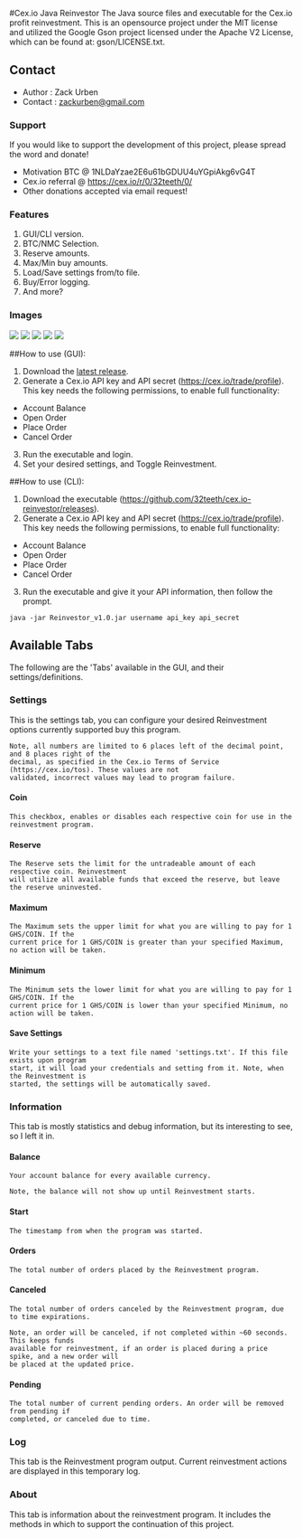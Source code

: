 #Cex.io Java Reinvestor
The Java source files and executable for the Cex.io profit reinvestment. This is an opensource project under
the MIT license and utilized the Google Gson project licensed under the Apache V2 License, which can be found
at: gson/LICENSE.txt.

## Contact
* Author    : Zack Urben
* Contact   : zackurben@gmail.com

### Support
If you would like to support the development of this project, please spread the word and donate!

* Motivation BTC    @ 1NLDaYzae2E6u61bGDUU4uYGpiAkg6vG4T
* Cex.io referral   @ https://cex.io/r/0/32teeth/0/
* Other donations accepted via email request!

### Features
1. GUI/CLI version.
2. BTC/NMC Selection.
3. Reserve amounts.
4. Max/Min buy amounts.
5. Load/Save settings from/to file.
6. Buy/Error logging.
7. And more?

### Images
![](https://raw2.github.com/zackurben/cex.io-reinvestor/master/screenshots/Login.png)
![](https://raw2.github.com/zackurben/cex.io-reinvestor/master/screenshots/Settings.png)
![](https://raw2.github.com/zackurben/cex.io-reinvestor/master/screenshots/Information.png)
![](https://raw2.github.com/zackurben/cex.io-reinvestor/master/screenshots/Log.png)
![](https://raw2.github.com/zackurben/cex.io-reinvestor/master/screenshots/About.png)

##How to use (GUI):
1. Download the [latest release](https://github.com/32teeth/cex.io-reinvestor/releases).
2. Generate a Cex.io API key and API secret (https://cex.io/trade/profile).
     This key needs the following permissions, to enable full functionality:
  * Account Balance
  * Open Order
  * Place Order
  * Cancel Order 
3. Run the executable and login.
4. Set your desired settings, and Toggle Reinvestment.

##How to use (CLI):
1. Download the executable (https://github.com/32teeth/cex.io-reinvestor/releases).
2. Generate a Cex.io API key and API secret (https://cex.io/trade/profile).
    This key needs the following permissions, to enable full functionality:
  * Account Balance
  * Open Order
  * Place Order
  * Cancel Order 
3. Run the executable and give it your API information, then follow the prompt.

```
java -jar Reinvestor_v1.0.jar username api_key api_secret
``` 

## Available Tabs
The following are the 'Tabs' available in the GUI, and their settings/definitions.

### Settings
This is the settings tab, you can configure your desired Reinvestment options currently supported buy
this program.

```
Note, all numbers are limited to 6 places left of the decimal point, and 8 places right of the
decimal, as specified in the Cex.io Terms of Service (https://cex.io/tos). These values are not
validated, incorrect values may lead to program failure.
```

#### Coin

```
This checkbox, enables or disables each respective coin for use in the reinvestment program.
```

#### Reserve

```
The Reserve sets the limit for the untradeable amount of each respective coin. Reinvestment
will utilize all available funds that exceed the reserve, but leave the reserve uninvested.
```

#### Maximum

```
The Maximum sets the upper limit for what you are willing to pay for 1 GHS/COIN. If the
current price for 1 GHS/COIN is greater than your specified Maximum, no action will be taken.
```

#### Minimum

```
The Minimum sets the lower limit for what you are willing to pay for 1 GHS/COIN. If the
current price for 1 GHS/COIN is lower than your specified Minimum, no action will be taken.
```

#### Save Settings

```
Write your settings to a text file named 'settings.txt'. If this file exists upon program
start, it will load your credentials and setting from it. Note, when the Reinvestment is
started, the settings will be automatically saved.
```

### Information
This tab is mostly statistics and debug information, but its interesting to see, so I left it in.

#### Balance

```
Your account balance for every available currency.
```

```
Note, the balance will not show up until Reinvestment starts.
```

#### Start

```
The timestamp from when the program was started.
```

#### Orders

```
The total number of orders placed by the Reinvestment program.
```

#### Canceled

```
The total number of orders canceled by the Reinvestment program, due to time expirations.
```

```
Note, an order will be canceled, if not completed within ~60 seconds. This keeps funds
available for reinvestment, if an order is placed during a price spike, and a new order will
be placed at the updated price.
```

#### Pending

```
The total number of current pending orders. An order will be removed from pending if
completed, or canceled due to time.
```

### Log
This tab is the Reinvestment program output. Current reinvestment actions are displayed in
this temporary log.

### About
This tab is information about the reinvestment program. It includes the methods in which to
support the continuation of this project.
